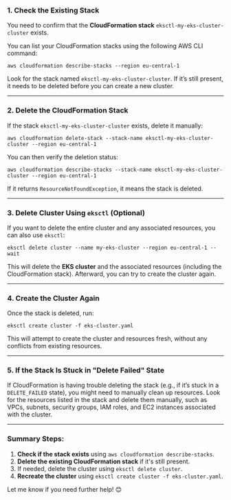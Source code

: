 
### **1. Check the Existing Stack**

You need to confirm that the **CloudFormation stack** `eksctl-my-eks-cluster-cluster` exists.

You can list your CloudFormation stacks using the following AWS CLI command:

	aws cloudformation describe-stacks --region eu-central-1 

Look for the stack named `eksctl-my-eks-cluster-cluster`. If it’s still present, it needs to be deleted before you can create a new cluster.

----------

### **2. Delete the CloudFormation Stack**

If the stack `eksctl-my-eks-cluster-cluster` exists, delete it manually:

	aws cloudformation delete-stack --stack-name eksctl-my-eks-cluster-cluster --region eu-central-1

You can then verify the deletion status:

	aws cloudformation describe-stacks --stack-name eksctl-my-eks-cluster-cluster --region eu-central-1

If it returns `ResourceNotFoundException`, it means the stack is deleted.

----------

### **3. Delete Cluster Using `eksctl` (Optional)**

If you want to delete the entire cluster and any associated resources, you can also use `eksctl`:

	eksctl delete cluster --name my-eks-cluster --region eu-central-1 --wait

This will delete the **EKS cluster** and the associated resources (including the CloudFormation stack). Afterward, you can try to create the cluster again.

----------

### **4. Create the Cluster Again**

Once the stack is deleted, run:

	eksctl create cluster -f eks-cluster.yaml

This will attempt to create the cluster and resources fresh, without any conflicts from existing resources.

----------

### **5. If the Stack Is Stuck in "Delete Failed" State**

If CloudFormation is having trouble deleting the stack (e.g., if it’s stuck in a `DELETE_FAILED` state), you might need to manually clean up resources. Look for the resources listed in the stack and delete them manually, such as VPCs, subnets, security groups, IAM roles, and EC2 instances associated with the cluster.

----------

### **Summary Steps:**

1.  **Check if the stack exists** using `aws cloudformation describe-stacks`.
2.  **Delete the existing CloudFormation stack** if it's still present.
3.  If needed, delete the cluster using `eksctl delete cluster`.
4.  **Recreate the cluster** using `eksctl create cluster -f eks-cluster.yaml`.

Let me know if you need further help! 😊